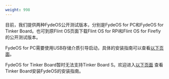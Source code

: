 ```yaml
---
weight: 998
---
```

目前，我们提供两种FydeOS公开测试版本，分别是FydeOS for PC和FydeOS for Tinker Board。也可到原Flint OS页面下载Flint OS for RPi和Flint OS for Firefly的公开测试版本。

FydeOS for PC需要使用USB存储介质引导启动，具体的安装指南可以查看[以下页面](https://fydeos.com/instructions-pc/)。

FydeOS for Tinker Board暂时无法支持Tinker Board S。欢迎进入[以下页面](https://fydeos.com/instructions-tkb/) 查看Tinker Board安装FydeOS的安装指南。